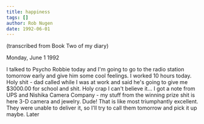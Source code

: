 ```yaml
---
title: happiness
tags: []
author: Rob Nugen
date: 1992-06-01
---
```


<p class=note>(transcribed from Book Two of my diary)

<p class=date>Monday, June 1 1992

<p>I talked to Psycho Robbie today and I'm going to go to the radio
station tomorrow early and give him some cool feelings.  I worked 10
hours today.  Holy shit - dad called while I was at work and said he's
going to give me $3000.00 for school and shit.  Holy crap I can't
believe it... I got a note from UPS and Nishika Camera Company - my
stuff from the winning prize shit is here 3-D camera and jewelry.
Dude!  That is like most triumphantly excellent.  They were unable to
deliver it, so I'll try to call them tomorrow and pick it up maybe.
Later
